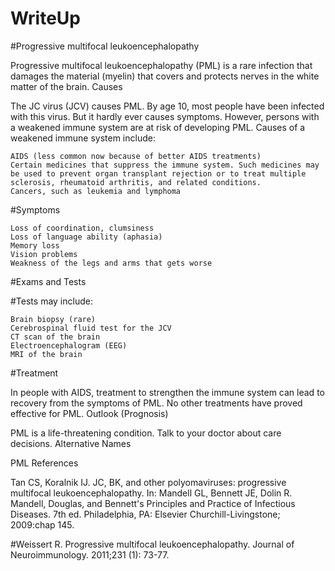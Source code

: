 # WriteUp
#Progressive multifocal leukoencephalopathy


Progressive multifocal leukoencephalopathy (PML) is a rare infection that damages the material (myelin) that covers and protects nerves in the white matter of the brain.
Causes

The JC virus (JCV) causes PML. By age 10, most people have been infected with this virus. But it hardly ever causes symptoms. However, persons with a weakened immune system are at risk of developing PML. Causes of a weakened immune system include:

    AIDS (less common now because of better AIDS treatments)
    Certain medicines that suppress the immune system. Such medicines may be used to prevent organ transplant rejection or to treat multiple sclerosis, rheumatoid arthritis, and related conditions.
    Cancers, such as leukemia and lymphoma 

#Symptoms

    Loss of coordination, clumsiness
    Loss of language ability (aphasia)
    Memory loss
    Vision problems
    Weakness of the legs and arms that gets worse 

#Exams and Tests

#Tests may include:

    Brain biopsy (rare)
    Cerebrospinal fluid test for the JCV
    CT scan of the brain
    Electroencephalogram (EEG)
    MRI of the brain

#Treatment

In people with AIDS, treatment to strengthen the immune system can lead to recovery from the symptoms of PML. No other treatments have proved effective for PML.
Outlook (Prognosis)

PML is a life-threatening condition. Talk to your doctor about care decisions.
Alternative Names

PML
References

Tan CS, Koralnik IJ. JC, BK, and other polyomaviruses: progressive multifocal leukoencephalopathy. In: Mandell GL, Bennett JE, Dolin R. Mandell, Douglas, and Bennett's Principles and Practice of Infectious Diseases. 7th ed. Philadelphia, PA: Elsevier Churchill-Livingstone; 2009:chap 145.

#Weissert R. Progressive multifocal leukoencephalopathy. Journal of Neuroimmunology. 2011;231 (1): 73-77. 
